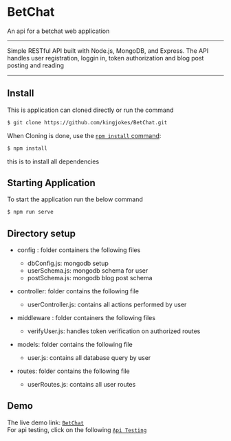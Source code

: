 # BetChat
 An api for a betchat web application
 <hr>
 
 <p>
  Simple RESTful API built with Node.js, MongoDB, and Express. The API handles user registration, loggin in, token authorization and blog post posting and reading 
 </p>
 <hr>
 
## Install

This is application can cloned directly or run the command

```sh
$ git clone https://github.com/kingjokes/BetChat.git
```

When Cloning is done, use the
[`npm install` command](https://docs.npmjs.com/getting-started/installing-npm-packages-locally):

```sh
$ npm install 
```
this is to install all dependencies

## Starting Application
 To start the application run the below command
 
 ```sh
 $ npm run serve
 
 ```
 ## Directory setup
  * config : folder containers the following files
    * dbConfig.js: mongodb setup
    * userSchema.js: mongodb schema for user
    * postSchema.js: mongodb blog post schema
  * controller: folder contains the following file
    * userController.js: contains all actions performed by user
  
  * middleware : folder containers the following files
    * verifyUser.js: handles token verification on authorized routes

  * models: folder contains the following file
    * user.js: contains all database query by user
 
  * routes: folder contains the following file
    * userRoutes.js: contains all user routes


## Demo
 The live demo link: [`BetChat`](https://betchatapp.herokuapp.com)
 <br>
 For api testing, click on the following [`Api Testing`](https://betchatapp.herokuapp.com/api-docs/)
 
